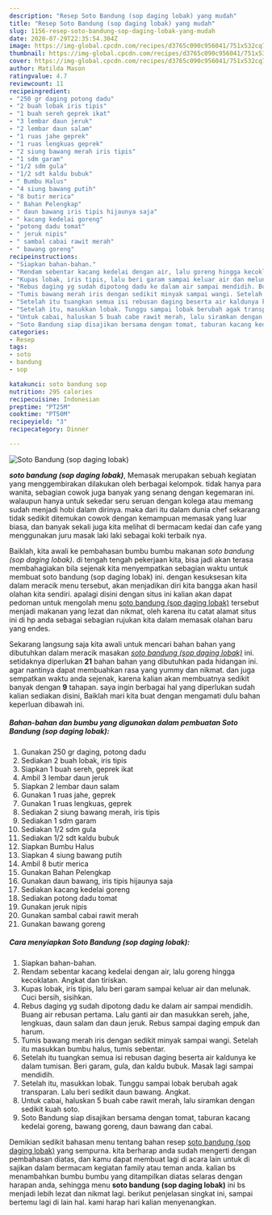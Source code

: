 ```yaml
---
description: "Resep Soto Bandung (sop daging lobak) yang mudah"
title: "Resep Soto Bandung (sop daging lobak) yang mudah"
slug: 1156-resep-soto-bandung-sop-daging-lobak-yang-mudah
date: 2020-07-29T22:35:54.304Z
image: https://img-global.cpcdn.com/recipes/d3765c090c956041/751x532cq70/soto-bandung-sop-daging-lobak-foto-resep-utama.jpg
thumbnail: https://img-global.cpcdn.com/recipes/d3765c090c956041/751x532cq70/soto-bandung-sop-daging-lobak-foto-resep-utama.jpg
cover: https://img-global.cpcdn.com/recipes/d3765c090c956041/751x532cq70/soto-bandung-sop-daging-lobak-foto-resep-utama.jpg
author: Matilda Mason
ratingvalue: 4.7
reviewcount: 11
recipeingredient:
- "250 gr daging potong dadu"
- "2 buah lobak iris tipis"
- "1 buah sereh geprek ikat"
- "3 lembar daun jeruk"
- "2 lembar daun salam"
- "1 ruas jahe geprek"
- "1 ruas lengkuas geprek"
- "2 siung bawang merah iris tipis"
- "1 sdm garam"
- "1/2 sdm gula"
- "1/2 sdt kaldu bubuk"
- " Bumbu Halus"
- "4 siung bawang putih"
- "8 butir merica"
- " Bahan Pelengkap"
- " daun bawang iris tipis hijaunya saja"
- " kacang kedelai goreng"
- "potong dadu tomat"
- " jeruk nipis"
- " sambal cabai rawit merah"
- " bawang goreng"
recipeinstructions:
- "Siapkan bahan-bahan."
- "Rendam sebentar kacang kedelai dengan air, lalu goreng hingga kecoklatan. Angkat dan tiriskan."
- "Kupas lobak, iris tipis, lalu beri garam sampai keluar air dan melunak. Cuci bersih, sisihkan."
- "Rebus daging yg sudah dipotong dadu ke dalam air sampai mendidih. Buang air rebusan pertama. Lalu ganti air dan masukkan sereh, jahe, lengkuas, daun salam dan daun jeruk. Rebus sampai daging empuk dan harum."
- "Tumis bawang merah iris dengan sedikit minyak sampai wangi. Setelah itu masukkan bumbu halus, tumis sebentar."
- "Setelah itu tuangkan semua isi rebusan daging beserta air kaldunya ke dalam tumisan. Beri garam, gula, dan kaldu bubuk. Masak lagi sampai mendidih."
- "Setelah itu, masukkan lobak. Tunggu sampai lobak berubah agak transparan. Lalu beri sedikit daun bawang. Angkat."
- "Untuk cabai, haluskan 5 buah cabe rawit merah, lalu siramkan dengan sedikit kuah soto."
- "Soto Bandung siap disajikan bersama dengan tomat, taburan kacang kedelai goreng, bawang goreng, daun bawang dan cabai."
categories:
- Resep
tags:
- soto
- bandung
- sop

katakunci: soto bandung sop 
nutrition: 295 calories
recipecuisine: Indonesian
preptime: "PT25M"
cooktime: "PT50M"
recipeyield: "3"
recipecategory: Dinner

---
```



![Soto Bandung (sop daging lobak)](https://img-global.cpcdn.com/recipes/d3765c090c956041/751x532cq70/soto-bandung-sop-daging-lobak-foto-resep-utama.jpg)

<b><i>soto bandung (sop daging lobak)</i></b>, Memasak merupakan sebuah kegiatan yang menggembirakan dilakukan oleh berbagai kelompok. tidak hanya para wanita, sebagian cowok juga banyak yang senang dengan kegemaran ini. walaupun hanya untuk sekedar seru seruan dengan kolega atau memang sudah menjadi hobi dalam dirinya. maka dari itu dalam dunia chef sekarang tidak sedikit ditemukan cowok dengan kemampuan memasak yang luar biasa, dan banyak sekali juga kita melihat di bermacam kedai dan cafe yang menggunakan juru masak laki laki sebagai koki terbaik nya.

Baiklah, kita awali ke pembahasan bumbu bumbu makanan <i>soto bandung (sop daging lobak)</i>. di tengah tengah pekerjaan kita, bisa jadi akan terasa membahagiakan bila sejenak kita menyempatkan sebagian waktu untuk membuat soto bandung (sop daging lobak) ini. dengan kesuksesan kita dalam meracik menu tersebut, akan menjadikan diri kita bangga akan hasil olahan kita sendiri. apalagi disini dengan situs ini kalian akan dapat pedoman untuk mengolah menu <u>soto bandung (sop daging lobak)</u> tersebut menjadi makanan yang lezat dan nikmat, oleh karena itu catat alamat situs ini di hp anda sebagai sebagian rujukan kita dalam memasak olahan baru yang endes.




Sekarang langsung saja kita awali untuk mencari bahan bahan yang dibutuhkan dalam meracik masakan <u><i>soto bandung (sop daging lobak)</i></u> ini. setidaknya diperlukan <b>21</b> bahan bahan yang dibutuhkan pada hidangan ini. agar nantinya dapat membuahkan rasa yang yummy dan nikmat. dan juga sempatkan waktu anda sejenak, karena kalian akan membuatnya sedikit banyak dengan <b>9</b> tahapan. saya ingin berbagai hal yang diperlukan sudah kalian sediakan disini, Baiklah mari kita buat dengan mengamati dulu bahan keperluan dibawah ini.

<!--inarticleads1-->

##### Bahan-bahan dan bumbu yang digunakan dalam pembuatan Soto Bandung (sop daging lobak):

1. Gunakan 250 gr daging, potong dadu
1. Sediakan 2 buah lobak, iris tipis
1. Siapkan 1 buah sereh, geprek ikat
1. Ambil 3 lembar daun jeruk
1. Siapkan 2 lembar daun salam
1. Gunakan 1 ruas jahe, geprek
1. Gunakan 1 ruas lengkuas, geprek
1. Sediakan 2 siung bawang merah, iris tipis
1. Sediakan 1 sdm garam
1. Sediakan 1/2 sdm gula
1. Sediakan 1/2 sdt kaldu bubuk
1. Siapkan  Bumbu Halus
1. Siapkan 4 siung bawang putih
1. Ambil 8 butir merica
1. Gunakan  Bahan Pelengkap
1. Gunakan  daun bawang, iris tipis hijaunya saja
1. Sediakan  kacang kedelai goreng
1. Sediakan potong dadu tomat
1. Gunakan  jeruk nipis
1. Gunakan  sambal cabai rawit merah
1. Gunakan  bawang goreng




<!--inarticleads2-->

##### Cara menyiapkan Soto Bandung (sop daging lobak):

1. Siapkan bahan-bahan.
1. Rendam sebentar kacang kedelai dengan air, lalu goreng hingga kecoklatan. Angkat dan tiriskan.
1. Kupas lobak, iris tipis, lalu beri garam sampai keluar air dan melunak. Cuci bersih, sisihkan.
1. Rebus daging yg sudah dipotong dadu ke dalam air sampai mendidih. Buang air rebusan pertama. Lalu ganti air dan masukkan sereh, jahe, lengkuas, daun salam dan daun jeruk. Rebus sampai daging empuk dan harum.
1. Tumis bawang merah iris dengan sedikit minyak sampai wangi. Setelah itu masukkan bumbu halus, tumis sebentar.
1. Setelah itu tuangkan semua isi rebusan daging beserta air kaldunya ke dalam tumisan. Beri garam, gula, dan kaldu bubuk. Masak lagi sampai mendidih.
1. Setelah itu, masukkan lobak. Tunggu sampai lobak berubah agak transparan. Lalu beri sedikit daun bawang. Angkat.
1. Untuk cabai, haluskan 5 buah cabe rawit merah, lalu siramkan dengan sedikit kuah soto.
1. Soto Bandung siap disajikan bersama dengan tomat, taburan kacang kedelai goreng, bawang goreng, daun bawang dan cabai.




Demikian sedikit bahasan menu tentang bahan resep <u>soto bandung (sop daging lobak)</u> yang sempurna. kita berharap anda sudah mengerti dengan pembahasan diatas, dan kamu dapat membuat lagi di acara lain untuk di sajikan dalam bermacam kegiatan family atau teman anda. kalian bs menambahkan bumbu bumbu yang ditampilkan diatas selaras dengan harapan anda, sehingga menu <b>soto bandung (sop daging lobak)</b> ini bs menjadi lebih lezat dan nikmat lagi. berikut penjelasan singkat ini, sampai bertemu lagi di lain hal. kami harap hari kalian menyenangkan.
